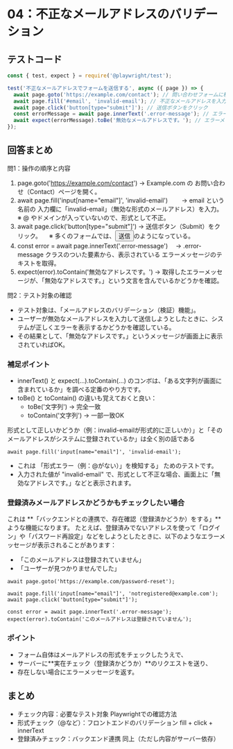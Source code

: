 # 04：不正なメールアドレスのバリデーション

## テストコード

```js
const { test, expect } = require('@playwright/test');

test('不正なメールアドレスでフォームを送信する', async ({ page }) => {
  await page.goto('https://example.com/contact'); // 問い合わせフォームに移動
  await page.fill('#email', 'invalid-email'); // 不正なメールアドレスを入力
  await page.click('button[type="submit"]'); // 送信ボタンをクリック
  const errorMessage = await page.innerText('.error-message'); // エラーメッセージを取得
  await expect(errorMessage).toBe('無効なメールアドレスです。'); // エラーメッセージが表示されることを確認
});
```

## 回答まとめ

問1：操作の順序と内容
1. page.goto('https://example.com/contact')
   → Example.com の お問い合わせ（Contact）ページを開く。
2. await page.fill('input[name="email"]', 'invalid-email')
　　→ email という名前の 入力欄に「invalid-email」（無効な形式のメールアドレス）を入力。 　※ @ やドメインが入っていないので、形式として不正。
3. await page.click('button[type="submit"]')
   → 送信ボタン（Submit）をクリック。 　※ 多くのフォームでは、<button type="submit">送信</button>のようになっている。
4. const error = await page.innerText('.error-message')
 　→ .error-message クラスのついた要素から、表示されている エラーメッセージのテキストを取得。
5. expect(error).toContain('無効なアドレスです。')
   → 取得したエラーメッセージが、「無効なアドレスです。」という文言を含んでいるかどうかを確認。

問2：テスト対象の確認
* テスト対象は、「メールアドレスのバリデーション（検証）機能」。
* ユーザーが無効なメールアドレスを入力して送信しようとしたときに、システムが正しくエラーを表示するかどうかを確認している。
* その結果として、「無効なアドレスです。」というメッセージが画面上に表示されていればOK。

### 補足ポイント
* innerText() と expect(...).toContain(...) のコンボは、「ある文字列が画面に含まれているか」を調べる定番のやり方です。
* toBe() と toContain() の違いも覚えておくと良い：
    * toBe('文字列') → 完全一致
    * toContain('文字列') → 一部一致OK


形式として正しいかどうか（例：invalid-emailが形式的に正しいか）」と「そのメールアドレスがシステムに登録されているか」は全く別の話である

```
await page.fill('input[name="email"]', 'invalid-email');
```

* これは 「形式エラー（例：@がない）」を検知する」 ためのテストです。
* 入力された値が "invalid-email" で、形式として不正な場合、画面上に「無効なアドレスです。」などと表示されます。

### 登録済みメールアドレスかどうかもチェックしたい場合
これは **「バックエンドとの連携で、存在確認（登録済かどうか）をする」**ような機能になります。
たとえば、登録済みでないアドレスを使って「ログイン」や「パスワード再設定」などをしようとしたときに、以下のようなエラーメッセージが表示されることがあります：
* 「このメールアドレスは登録されていません」
* 「ユーザーが見つかりませんでした」

```
await page.goto('https://example.com/password-reset');

await page.fill('input[name="email"]', 'notregistered@example.com');
await page.click('button[type="submit"]');

const error = await page.innerText('.error-message');
expect(error).toContain('このメールアドレスは登録されていません');
```

### ポイント
* フォーム自体はメールアドレスの形式をチェックしたうえで、
* サーバーに**実在チェック（登録済かどうか）**のリクエストを送り、
* 存在しない場合にエラーメッセージを返す。

## まとめ

- チェック内容：必要なテスト対象	Playwrightでの確認方法
- 形式チェック（@など）：フロントエンドのバリデーション	fill + click + innerText
- 登録済みチェック：バックエンド連携	同上（ただし内容がサーバー依存）
